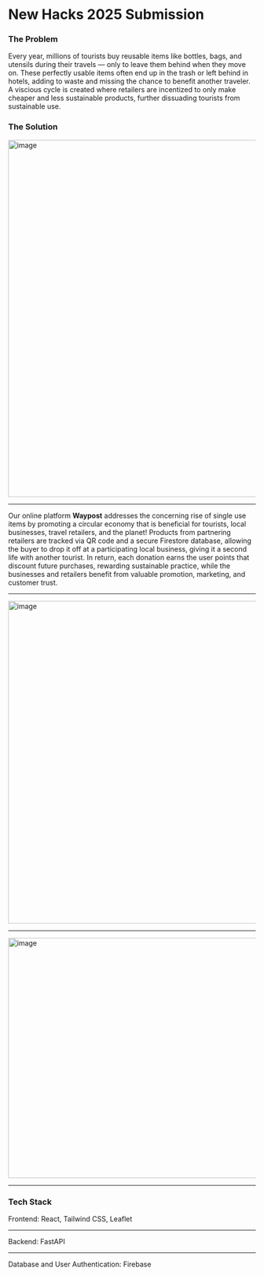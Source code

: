 # New Hacks 2025 Submission

### The Problem

Every year, millions of tourists buy reusable items like bottles, bags, and utensils during their travels — only to leave them behind when they move on. These perfectly usable items often end up in the trash or left behind in hotels, adding to waste and missing the chance to benefit another traveler. A viscious cycle is created where retailers are incentized to only make cheaper and less sustainable products, further dissuading tourists from sustainable use. 

### The Solution

<img width="1463" height="725" alt="image" src="https://github.com/user-attachments/assets/bf5ce7c6-210d-4d8a-84c1-76d602c51ba3" />

---

Our online platform **Waypost** addresses the concerning rise of single use items by promoting a circular economy that is beneficial for tourists, local businesses, travel retailers, and the planet! Products from partnering retailers are tracked via QR code and a secure Firestore database, allowing the buyer to drop it off at a participating local business, giving it a second life with another tourist. In return, each donation earns the user points that discount future purchases, rewarding sustainable practice, while the businesses and retailers benefit from valuable promotion, marketing, and customer trust. 

---

<img width="1269" height="655" alt="image" src="https://github.com/user-attachments/assets/ac812706-7f86-44a4-abff-092d9271fc50" />

---

<img width="918" height="488" alt="image" src="https://github.com/user-attachments/assets/93677ab2-8ad3-45c5-b72a-dc36efe5f654" />

---

### Tech Stack

Frontend: React, Tailwind CSS, Leaflet

---

Backend: FastAPI

---

Database and User Authentication: Firebase 
